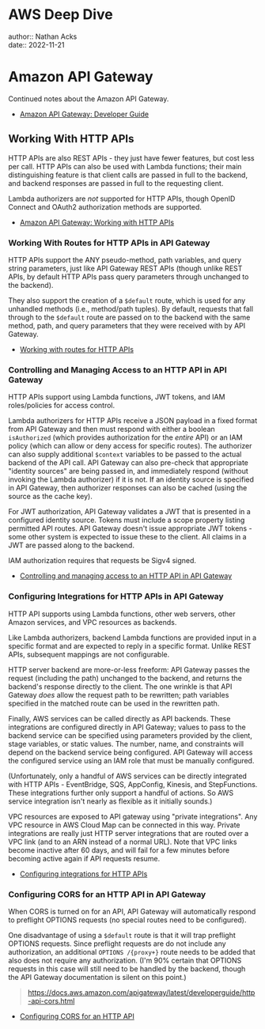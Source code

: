 # AWS Deep Dive

author:: Nathan Acks  
date:: 2022-11-21

# Amazon API Gateway

Continued notes about the Amazon API Gateway.

* [Amazon API Gateway: Developer Guide](https://docs.aws.amazon.com/apigateway/latest/developerguide/welcome.html)

## Working With HTTP APIs

HTTP APIs are also REST APIs - they just have fewer features, but cost less per call. HTTP APIs can also be used with Lambda functions; their main distinguishing feature is that client calls are passed in full to the backend, and backend responses are passed in full to the requesting client.

Lambda authorizers are *not* supported for HTTP APIs, though OpenID Connect and OAuth2 authorization methods are supported.

* [Amazon API Gateway: Working with HTTP APIs](https://docs.aws.amazon.com/apigateway/latest/developerguide/http-api.html)

### Working With Routes for HTTP APIs in API Gateway

HTTP APIs support the ANY pseudo-method, path variables, and query string parameters, just like API Gateway REST APIs (though unlike REST APIs, by default HTTP APIs pass query parameters through unchanged to the backend).

They also support the creation of a `$default` route, which is used for any unhandled methods (i.e., method/path tuples). By default, requests that fall through to the `$default` route are passed on to the backend with the same method, path, and query parameters that they were received with by API Gateway.

* [Working with routes for HTTP APIs](https://docs.aws.amazon.com/apigateway/latest/developerguide/http-api-develop-routes.html)

### Controlling and Managing Access to an HTTP API in API Gateway

HTTP APIs support using Lambda functions, JWT tokens, and IAM roles/policies for access control.

Lambda authorizers for HTTP APIs receive a JSON payload in a fixed format from API Gateway and then must respond with either a boolean `isAuthorized` (which provides authorization for the *entire* API) or an IAM policy (which can allow or deny access for specific routes). The authorizer can also supply additional `$context` variables to be passed to the actual backend of the API call. API Gateway can also pre-check that appropriate "identity sources" are being passed in, and immediately respond (without invoking the Lambda authorizer) if it is not. If an identity source is specified in API Gateway, then authorizer responses can also be cached (using the source as the cache key).

For JWT authorization, API Gateway validates a JWT that is presented in a configured identity source. Tokens must include a scope property listing permitted API routes. API Gateway doesn't issue appropriate JWT tokens - some other system is expected to issue these to the client. All claims in a JWT are passed along to the backend.

IAM authorization requires that requests be Sigv4 signed.

* [Controlling and managing access to an HTTP API in API Gateway](https://docs.aws.amazon.com/apigateway/latest/developerguide/http-api-access-control.html)

### Configuring Integrations for HTTP APIs in API Gateway

HTTP API supports using Lambda functions, other web servers, other Amazon services, and VPC resources as backends.

Like Lambda authorizers, backend Lambda functions are provided input in a specific format and are expected to reply in a specific format. Unlike REST APIs, subsequent mappings are not configurable.

HTTP server backend are more-or-less freeform: API Gateway passes the request (including the path) unchanged to the backend, and returns the backend's response directly to the client. The one wrinkle is that API Gateway *does* allow the request path to be rewritten; path variables specified in the matched route can be used in the rewritten path.

Finally, AWS services can be called directly as API backends. These integrations are configured directly in API Gateway; values to pass to the backend service can be specified using parameters provided by the client, stage variables, or static values. The number, name, and constraints will depend on the backend service being configured. API Gateway will access the configured service using an IAM role that must be manually configured.

(Unfortunately, only a handful of AWS services can be directly integrated with HTTP APIs - EventBridge, SQS, AppConfig, Kinesis, and StepFunctions. These integrations further only support a handful of actions. So AWS service integration isn't nearly as flexible as it initially sounds.)

VPC resources are exposed to API gateway using "private integrations". Any VPC resource in AWS Cloud Map can be connected in this way. Private integrations are really just HTTP server integrations that are routed over a VPC link (and to an ARN instead of a normal URL). Note that VPC links become inactive after 60 days, and will fail for a few minutes before becoming active again if API requests resume.

* [Configuring integrations for HTTP APIs](https://docs.aws.amazon.com/apigateway/latest/developerguide/http-api-develop-integrations.html)

### Configuring CORS for an HTTP API in API Gateway

When CORS is turned on for an API, API Gateway will automatically respond to preflight OPTIONS requests (no special routes need to be configured).

One disadvantage of using a `$default` route is that it will trap preflight OPTIONS requests. Since preflight requests are do not include any authorization, an additional `OPTIONS /{proxy+}` route needs to be added that also does not require any authorization. (I'm 90% certain that OPTIONS requests in this case will still need to be handled by the backend, though the API Gateway documentation is silent on this point.)

> https://docs.aws.amazon.com/apigateway/latest/developerguide/http-api-cors.html

* [Configuring CORS for an HTTP API](https://docs.aws.amazon.com/apigateway/latest/developerguide/http-api-cors.html)

<!--

# AWS Deep Dive

author:: Nathan Acks  
date:: 2022-11-22

# Amazon API Gateway

Continued notes about the Amazon API Gateway.

* [Amazon API Gateway: Developer Guide](https://docs.aws.amazon.com/apigateway/latest/developerguide/welcome.html)

## Working With HTTP APIs

* [Amazon API Gateway: Working with HTTP APIs](https://docs.aws.amazon.com/apigateway/latest/developerguide/http-api.html)

### Transforming API Requests and Responses in API Gateway

xxx

> https://docs.aws.amazon.com/apigateway/latest/developerguide/http-api-parameter-mapping.html

* [Transforming API requests and responses](https://docs.aws.amazon.com/apigateway/latest/developerguide/http-api-parameter-mapping.html)

## Working With WebSocket APIs

xxx

* [Amazon API Gateway: Working with WebSocket APIs](https://docs.aws.amazon.com/apigateway/latest/developerguide/apigateway-websocket-api.html)

## API Gateway ARNs

xxx

* [API Gateway Amazon Resource Name (ARN) Reference](https://docs.aws.amazon.com/apigateway/latest/developerguide/arn-format-reference.html)

## OpenAPI Extensions

xxx

* [Working with API Gateway Extensions to OpenAPI](https://docs.aws.amazon.com/apigateway/latest/developerguide/api-gateway-swagger-extensions.html)

## Security

xxx

* [Security in Amazon API Gateway](https://docs.aws.amazon.com/apigateway/latest/developerguide/security.html)

## Tagging

xxx

* [Tagging your API Gateway Resources](https://docs.aws.amazon.com/apigateway/latest/developerguide/apigateway-tagging.html)

## API References

xxx

* [Amazon API Gateway: API References](https://docs.aws.amazon.com/apigateway/latest/developerguide/api-ref.html)

## Quotas and Important Notes

xxx

* [Amazon API Gateway Quotas and Important Notes](https://docs.aws.amazon.com/apigateway/latest/developerguide/limits.html)

# AWS KMS Cryptographic Details

xxx

## Introduction

xxx

* [Introduction to the Cryptographic Details of AWS KMS](https://docs.aws.amazon.com/kms/latest/cryptographic-details/intro.html)

## AWS Key Management Service Foundations

xxx

* [AWS Key Management Service Foundations](https://docs.aws.amazon.com/kms/latest/cryptographic-details/foundation.html)

## Use Cases

xxx

* [AWS KMS Use Cases](https://docs.aws.amazon.com/kms/latest/cryptographic-details/use-cases.html)

## AWS KMS Keys

xxx

* [Working with AWS KMS Keys](https://docs.aws.amazon.com/kms/latest/cryptographic-details/kms-keys.html)

## Customer Data Operations

xxx

* [AWS Key Management Service: Customer Data Operations](https://docs.aws.amazon.com/kms/latest/cryptographic-details/customer-data-operations.html)

## AWS KMS Internal Operations

xxx

* [AWS KMS Internal Operations](https://docs.aws.amazon.com/kms/latest/cryptographic-details/kms-internals.html)

# AWS Well-Architected Framework

xxx

## Abstract and Introduction

xxx

* [AWS Well-Architected Framework](https://docs.aws.amazon.com/wellarchitected/latest/framework/welcome.html)

## The Pillars of the Framework

xxx

* [AWS Well-Architected Framework: The Pillars of the Framework](https://docs.aws.amazon.com/wellarchitected/latest/framework/the-pillars-of-the-framework.html)

## The Review Process

xxx

* [AWS Well-Architected Framework: The Review Process](https://docs.aws.amazon.com/wellarchitected/latest/framework/the-review-process.html)

## Conclusion

xxx

* [AWS Well-Architected Framework: Conclusion](https://docs.aws.amazon.com/wellarchitected/latest/framework/conclusion.html)

## Questions and Best Practices

xxx

* [AWS Well-Architected Framework: Questions and Best Practices](https://docs.aws.amazon.com/wellarchitected/latest/framework/appendix.html)

# Signature Version 4 Signing Process

xxx

* [Signature Version 4 Signing Process](https://docs.aws.amazon.com/general/latest/gr/signature-version-4.html)

## Changes in Signature Version 4

xxx

* [Changes in Signature Version 4](https://docs.aws.amazon.com/general/latest/gr/sigv4_changes.html)

## Signature Version 4 Request Elements

xxx

* [Elements of an AWS Signature Version 4 Request](https://docs.aws.amazon.com/general/latest/gr/sigv4_elements.html)

## Signing AWS Requests

xxx

* [Signing AWS Requests with Signature Version 4](https://docs.aws.amazon.com/general/latest/gr/sigv4_signing.html)

## Handling Dates

xxx

* [Handling Dates in Signature Version 4](https://docs.aws.amazon.com/general/latest/gr/sigv4-date-handling.html)

## How to Derive a Signing Key

xxx

* [Examples of How to Derive a Signing Key for Signature Version 4](https://docs.aws.amazon.com/general/latest/gr/signature-v4-examples.html)

## Signing Examples

xxx

* [Examples of the Complete Signature Version 4 Signing Process](https://docs.aws.amazon.com/general/latest/gr/sigv4-signed-request-examples.html)

## Troubleshooting

xxx

* [Troubleshooting AWS Signature Version 4 Errors](https://docs.aws.amazon.com/general/latest/gr/signature-v4-troubleshooting.html)

# AWS Networking Example

xxx

* [AWS - Networking Example](https://ardsec.blogspot.com/2018/09/networking-in-aws.html)

# AWS Developer Tools

xxx

* [AWS - Developer Tools](https://ardsec.blogspot.com/2018/09/devops-in-aws.html)

# AWS Compute Services

xxx

* [AWS - Compute Services](https://ardsec.blogspot.com/2019/05/aws-compute-services.html)

# AWS Container Services

xxx

* [AWS - Container Services](https://ardsec.blogspot.com/2019/05/aws-compute-container-services.html)

# AWS Storage Services

xxx

* [AWS - Storage Services](https://ardsec.blogspot.com/2019/05/aws-storage-services.html)

# AWS Database Services

xxx

* [AWS - Database Services](https://ardsec.blogspot.com/2019/05/aws-database-services.html)

# AWS Migration Services

xxx

* [AWS - Migration Services](https://ardsec.blogspot.com/2019/05/aws-migration-service.html)

# AWS Networking Services

xxx

* [AWS - Networking Services](https://ardsec.blogspot.com/2019/05/aws-networking-services.html)

# AWS Security, Identity, and Compliance

xxx

* [AWS - Security, Identity, and Compliance](https://ardsec.blogspot.com/2019/06/aws-security-identity-and-compliance.html)

-->

<!-- (Walk through Learning Path 2 on the internal wiki.) -->

<!-- Finish up the TryHackMe: Jr. Penetration Tester "Supplements" -->

<!--

# PortSwigger Web Security Academy

(There are 210 total labs. I should try to do them all.)

(Maybe I should just get the Burp Suite Certified Practitioner at this point? See: <https://portswigger.net/web-security/certification>.)

* [PortSwigger: Web Security Academy](https://portswigger.net/web-security/learning-path)

## SQL Injection

## Authentication

## Directory Traversal

## Command Injection

## Business Logic Vulnerabilities

## Information Disclosure

## Access Control

## File Upload Vulnerabilities

## Server-Side Request Forgery (SSRF)

## XXE Injection

## Cross-Site Scripting (XSS)

## Cross-Site Request Forgery (CSRF)

## Cross-Origin Resource Sharing (CORS)

## Clickjacking

## DOM-Based Vulnerabilites

## WebSockets

## Insecure Deserialization

## Server-Side Template Injection

## Web Cache Poisoning

## HTTP Host Header Attacks

## HTTP Request Smuggling

## OAuth Authentication

-->

<!-- Resume my normally planned learning path. -->
